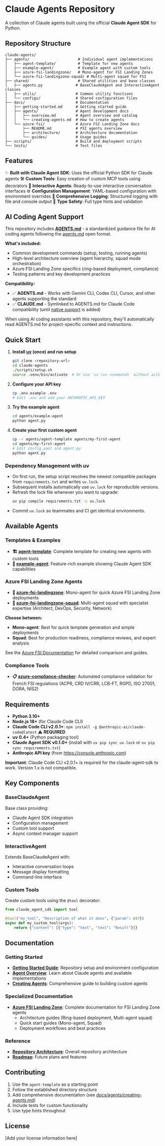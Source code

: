 # Claude Agents Repository

A collection of Claude agents built using the official **Claude Agent SDK** for Python.

## Repository Structure

```
claude-agents/
├── agents/                      # Individual agent implementations
│   ├── agent-template/          # Template for new agents
│   ├── example-agent/           # Example agent with custom tools
│   ├── azure-fsi-landingzone/   # Mono-agent for FSI Landing Zones
│   └── azure-fsi-landingzone-squad/ # Multi-agent squad for FSI
├── shared/                      # Shared utilities and base classes
│   ├── agents.py               # BaseClaudeAgent and InteractiveAgent classes
│   ├── utils/                  # Common utility functions
│   └── configs/                # Shared configuration files
├── docs/                       # Documentation
│   ├── getting-started.md      # Getting started guide
│   ├── agents/                 # Agent development docs
│   │   ├── overview.md         # Agent overview and catalog
│   │   └── creating-agents.md  # How to create agents
│   └── azure-fsi/              # Azure FSI Landing Zone docs
│       ├── README.md           # FSI agents overview
│       ├── architecture/       # Architecture documentation
│       └── guides/             # Usage guides
├── scripts/                    # Build and deployment scripts
└── tests/                      # Test files
```

## Features

✨ **Built with Claude Agent SDK**: Uses the official Python SDK for Claude agents
🛠️ **Custom Tools**: Easy creation of custom MCP tools using decorators
🤖 **Interactive Agents**: Ready-to-use interactive conversation interfaces
⚙️ **Configuration Management**: YAML-based configuration with environment overrides
📝 **Comprehensive Logging**: Structured logging with file and console output
🎯 **Type Safety**: Full type hints and validation

## AI Coding Agent Support

This repository includes **[AGENTS.md](AGENTS.md)** - a standardized guidance file for AI coding agents following the [agents.md](https://agents.md) open format.

**What's included:**
- Common development commands (setup, testing, running agents)
- High-level architecture overview (agent hierarchy, squad mode orchestration)
- Azure FSI Landing Zone specifics (ring-based deployment, compliance)
- Testing patterns and key development practices

**Compatibility:**
- ✅ **AGENTS.md** - Works with Gemini CLI, Codex CLI, Cursor, and other agents supporting the standard
- ✅ **CLAUDE.md** - Symlinked to AGENTS.md for Claude Code compatibility (until [native support](https://github.com/anthropics/claude-code/issues/6235) is added)

When using AI coding assistants with this repository, they'll automatically read AGENTS.md for project-specific context and instructions.

## Quick Start

1. **Install [uv](https://docs.astral.sh/uv/) (once) and run setup**
   ```bash
   git clone <repository-url>
   cd claude-agents
   ./scripts/setup.sh
   source .venv/bin/activate  # Or use `uv run <command>` without activating
   ```

2. **Configure your API key**
   ```bash
   cp .env.example .env
   # Edit .env and add your ANTHROPIC_API_KEY
   ```

3. **Try the example agent**
   ```bash
   cd agents/example-agent
   python agent.py
   ```

4. **Create your first custom agent**
   ```bash
   cp -r agents/agent-template agents/my-first-agent
   cd agents/my-first-agent
   # Edit config.yaml and agent.py
   python agent.py
   ```

### Dependency Management with uv
- On first run, the setup script resolves the newest compatible packages from `requirements.txt` and writes `uv.lock`.
- Subsequent installs automatically use `uv.lock` for reproducible versions.
- Refresh the lock file whenever you want to upgrade:
  ```bash
  uv pip compile requirements.txt -o uv.lock
  ```
- Commit `uv.lock` so teammates and CI get identical environments.

## Available Agents

### Templates & Examples
- **🏗️ [agent-template](agents/agent-template/)**: Complete template for creating new agents with custom tools
- **🎯 [example-agent](agents/example-agent/)**: Feature-rich example showing Claude Agent SDK capabilities

### Azure FSI Landing Zone Agents
- **🏦 [azure-fsi-landingzone](docs/azure-fsi/)**: Mono-agent for quick Azure FSI Landing Zone deployments
- **👥 [azure-fsi-landingzone-squad](docs/azure-fsi/)**: Multi-agent squad with specialist expertise (Architect, DevOps, Security, Network)

**Choose between:**
- **Mono-agent**: Best for quick template generation and simple deployments
- **Squad**: Best for production readiness, compliance reviews, and expert analysis

See the [Azure FSI Documentation](docs/azure-fsi/) for detailed comparison and guides.

### Compliance Tools
- **📋 [azure-compliance-checker](agents/azure-compliance-checker/)**: Automated compliance validation for French FSI regulations (ACPR, CRD IV/CRR, LCB-FT, RGPD, ISO 27001, DORA, NIS2)

## Requirements

- **Python 3.10+**
- **Node.js 18+** (for Claude Code CLI)
- **Claude Code CLI v2.0.1+**: `npm install -g @anthropic-ai/claude-code@latest` ⚠️ **REQUIRED**
- **uv 0.4+** (Python packaging tool)
- **Claude Agent SDK v0.1.0+** (install with `uv pip sync uv.lock` or `uv pip sync requirements.txt`)
- **Anthropic API key** (from https://console.anthropic.com)

**Important**: Claude Code CLI v2.0.1+ is required for the claude-agent-sdk to work. Version 1.x is not compatible.

## Key Components

### BaseClaudeAgent
Base class providing:
- Claude Agent SDK integration
- Configuration management  
- Custom tool support
- Async context manager support

### InteractiveAgent
Extends BaseClaudeAgent with:
- Interactive conversation loops
- Message display formatting
- Command-line interface

### Custom Tools
Create custom tools using the `@tool` decorator:

```python
from claude_agent_sdk import tool

@tool("my_tool", "Description of what it does", {"param": str})
async def my_custom_tool(args):
    return {"content": [{"type": "text", "text": "Result"}]}
```

## Documentation

### Getting Started
- **[Getting Started Guide](docs/getting-started.md)**: Repository setup and environment configuration
- **[Agent Overview](docs/agents/overview.md)**: Learn about Claude agents and available implementations
- **[Creating Agents](docs/agents/creating-agents.md)**: Comprehensive guide to building custom agents

### Specialized Documentation
- **[Azure FSI Landing Zone](docs/azure-fsi/)**: Complete documentation for FSI Landing Zone agents
  - Architecture guides (Ring-based deployment, Multi-agent squad)
  - Quick start guides (Mono-agent, Squad)
  - Deployment workflows and best practices

### Reference
- **[Repository Architecture](ARCHITECTURE.md)**: Overall repository architecture
- **[Roadmap](ROADMAP.md)**: Future plans and features

## Contributing

1. Use the `agent-template` as a starting point
2. Follow the established directory structure
3. Add comprehensive documentation (see [docs/agents/creating-agents.md](docs/agents/creating-agents.md))
4. Include tests for custom functionality
5. Use type hints throughout

## License

[Add your license information here]
